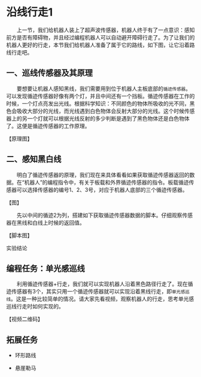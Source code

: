 # 沿线行走1
&emsp;&emsp;上一节，我们给机器人装上了超声波传感器，机器人终于有了一点意识：感知前方是否有障碍物，并且经过编程机器人可以自动避开障碍行走了。为了让我们的机器人更好的行走，本节我们给机器人准备了属于它的路线，如下图，让它沿着路线行走吧。

## 一、巡线传感器及其原理
&emsp;&emsp;要想要让机器人感知黑线，我们需要用到位于机器人主板底部的`循迹传感器`。可以发现循迹传感器好像有两个灯，并且中间还有一个挡板。循迹传感器在工作的时候，一个灯点亮发出光线。根据科学知识：不同颜色的物体所吸收的光不同，黑色会吸收大部分的光线，而光线遇到白色物体会反射大部分的光线。这个时候传感器上的另一个灯就可以根据光线反射的多少判断是遇到了黑色物体还是白色物体了。这便是循迹传感器的工作原理。

【原理图】

## 二、感知黑白线
&emsp;&emsp;明白了循迹传感器的原理，我们现在来具体看看如果获取循迹传感器返回的数据。在“机器人”的编程指令中，有关于板载和外界循迹传感器的指令。板载循迹传感器可以选择传感器的编号1、2、3号，对应于机器人底部的三个循迹传感器。

【图】

&emsp;&emsp;先以中间的循迹2为列，搭建如下获取循迹传感器数据的脚本。仔细观察传感器在黑线和白线上时候的返回值。

【脚本图】

实验结论

## 编程任务：单光感巡线
&emsp;&emsp;利用循迹传感器+行走，我们就可以实现机器人沿着黑色路径行走了。现在循迹传感器有3个，其实只用一个循迹传感器就可以实现沿着黑线行走，即`单光感巡线`。这是一种比较简单的情况。请大家先看视频，观察机器人的行走，思考单光感巡线行走时如何实现的。

【视频二维码】


## 拓展任务
* 环形路线

* 悬崖勒马
